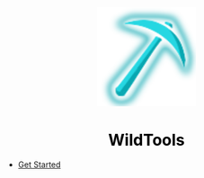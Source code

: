 <center>
  <a style="color: black; text-decoration: none;" href="/#/wildtools/">
    <img src="./images/wildtools-icon.png" width=35%>
    <h1>WildTools</h1>
  </a>
</center>

* [Get Started](wildtools/)
